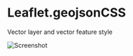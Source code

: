 Leaflet.geojsonCSS
==================
Vector layer and vector feature style

![Screenshot](https://github.com/jmmluna/Leaflet.geojsonCSS/blob/master/demo-layer-and-feature-style/screenshot.png)
